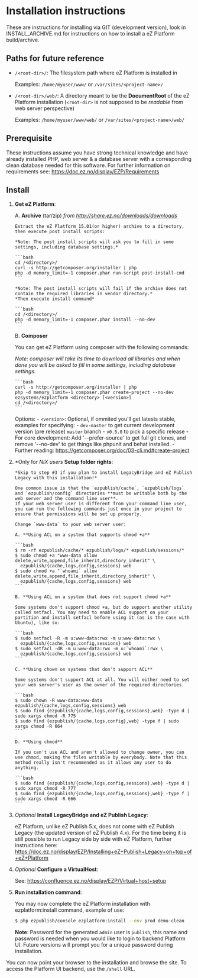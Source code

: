 # Installation instructions

  These are instructions for installing via GIT (development version), look in INSTALL_ARCHIVE.md for instructions on how to install a eZ Platform build/archive.

## Paths for future reference
  * `/<root-dir>/`: The filesystem path where eZ Platform is installed in

    Examples: `/home/myuser/www/` or `/var/sites/<project-name>/`

  * `/<root-dir>/web/`: A directory meant to be the **DocumentRoot** of the eZ Platform installation (`<root-dir>` is not supposed to be _readable_ from web server perspective)

    Examples: `/home/myuser/www/web/` or `/var/sites/<project-name>/web/`

## Prerequisite

  These instructions assume you have strong technical knowledge and have already installed PHP, web server & a database server with a corresponding clean database needed for this software.
  For further information on requirements see: https://doc.ez.no/display/EZP/Requirements

## Install

1. **Get eZ Platform**:

    A. **Archive** (tar/zip) *from http://share.ez.no/downloads/downloads*

       Extract the eZ Platform 15.01(or higher) archive to a directory, then execute post install scripts:

       *Note: The post install scripts will ask you to fill in some settings, including database settings.*

       ```bash
       cd /<directory>/
       curl -s http://getcomposer.org/installer | php
       php -d memory_limit=-1 composer.phar run-script post-install-cmd
       ```

       *Note: The post install scripts will fail if the archive does not contain the required libraries in vendor directory.*
       *Then execute install command*

       ```bash
       cd /<directory>/
       php -d memory_limit=-1 composer.phar install --no-dev
       ```


    B. **Composer**

     You can get eZ Platform using composer with the following commands:

     *Note: composer will take its time to download all libraries and when done you will be asked to fill in some settings, including database settings.*

       ```bash
       curl -s http://getcomposer.org/installer | php
       php -d memory_limit=-1 composer.phar create-project --no-dev ezsystems/ezplatform <directory> [<version>]
       cd /<directory>/
       ```

     Options:
       - `<version>`: Optional, if ommited you'll get latests stable, examples for specifying:
        - `dev-master` to get current development version (pre release) `master` branch
        - `v0.5.0` to pick a specific release
       - For core development: Add '--prefer-source' to get full git clones, and remove '--no-dev' to get things like phpunit and behat installed.
       - Further reading: https://getcomposer.org/doc/03-cli.md#create-project

2. *Only for *NIX users* **Setup folder rights**:

       *Skip to step #3 if you plan to install LegacyBridge and eZ Publish Legacy with this installation!*

       One common issue is that the `ezpublish/cache`, `ezpublish/logs` and `ezpublish/config` directories **must be writable both by the web server and the command line user**.
       If your web server user is different from your command line user, you can run the following commands just once in your project to ensure that permissions will be set up properly.

       Change `www-data` to your web server user:

       A. **Using ACL on a system that supports chmod +a**

       ```bash
       $ rm -rf ezpublish/cache/* ezpublish/logs/* ezpublish/sessions/*
       $ sudo chmod +a "www-data allow delete,write,append,file_inherit,directory_inherit" \
         ezpublish/{cache,logs,config,sessions} web
       $ sudo chmod +a "`whoami` allow delete,write,append,file_inherit,directory_inherit" \
         ezpublish/{cache,logs,config,sessions} web
       ```

       B. **Using ACL on a system that does not support chmod +a**

       Some systems don't support chmod +a, but do support another utility called setfacl. You may need to enable ACL support on your partition and install setfacl before using it (as is the case with Ubuntu), like so:

       ```bash
       $ sudo setfacl -R -m u:www-data:rwx -m u:www-data:rwx \
         ezpublish/{cache,logs,config,sessions} web
       $ sudo setfacl -dR -m u:www-data:rwx -m u:`whoami`:rwx \
         ezpublish/{cache,logs,config,sessions} web
       ```

       C. **Using chown on systems that don't support ACL**

       Some systems don't support ACL at all. You will either need to set your web server's user as the owner of the required directories.

       ```bash
       $ sudo chown -R www-data:www-data ezpublish/{cache,logs,config,sessions} web
       $ sudo find {ezpublish/{cache,logs,config,sessions},web} -type d | sudo xargs chmod -R 775
       $ sudo find {ezpublish/{cache,logs,config},web} -type f | sudo xargs chmod -R 664
       ```

       D. **Using chmod**

       If you can't use ACL and aren't allowed to change owner, you can use chmod, making the files writable by everybody. Note that this method really isn't recommended as it allows any user to do anything.

       ```bash
       $ sudo find {ezpublish/{cache,logs,config,sessions},web} -type d | sudo xargs chmod -R 777
       $ sudo find {ezpublish/{cache,logs,config,sessions},web} -type f | sudo xargs chmod -R 666
       ```
3. *Optional* **Install LegacyBridge and eZ Publish Legacy**:

    eZ Platform, unlike eZ Publish 5.x, does not come with eZ Publish Legacy (the updated version of eZ Publish 4.x).
    For the time being it is still possible to run Legacy side by side with eZ Platform, further instructions here:
    https://doc.ez.no/display/EZP/Installing+eZ+Publish+Legacy+on+top+of+eZ+Platform

4. *Optional* **Configure a VirtualHost**:

    See: https://confluence.ez.no/display/EZP/Virtual+host+setup


5. **Run installation command**:

    You may now complete the eZ Platform installation with ezplatform:install command, example of use:

    ```bash
    $ php ezpublish/console ezplatform:install --env prod demo-clean
    ```

    **Note**: Password for the generated `admin` user is `publish`, this name and password is needed when you would like to login to backend Platform UI. Future versions will prompt you for a unique password during installation.

You can now point your browser to the installation and browse the site. To access the Platform UI backend, use the `/shell` URL.
